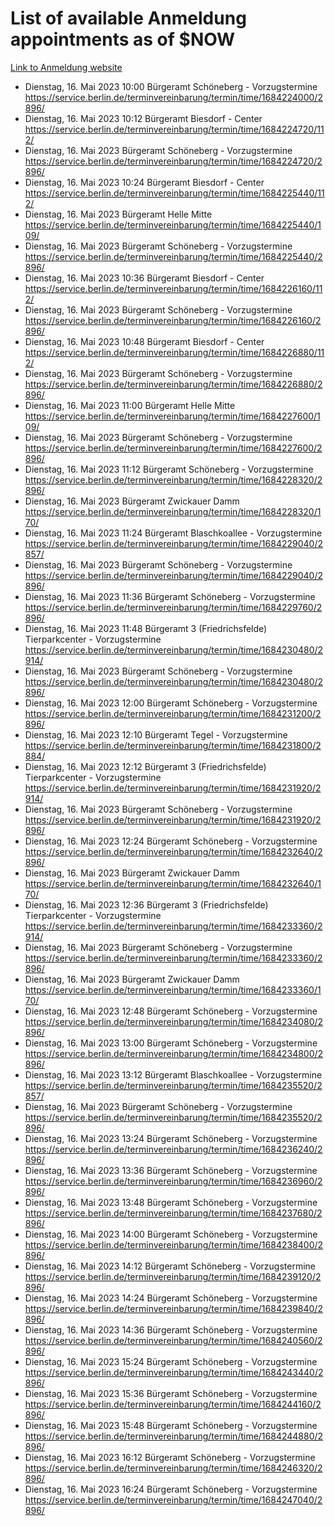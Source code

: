 # List of available Anmeldung appointments as of $NOW
[Link to Anmeldung website](https://service.berlin.de/terminvereinbarung/termin/tag.php?termin=1&anliegen[]=120686&dienstleisterlist=122210,122217,327316,122219,327312,122227,327314,122231,327346,122243,327348,122254,122252,329742,122260,329745,122262,329748,122271,327278,122273,327274,122277,327276,330436,122280,327294,122282,327290,122284,327292,122291,327270,122285,327266,122286,327264,122296,327268,150230,329760,122297,327286,122294,327284,122312,329763,122314,329775,122304,327330,122311,327334,122309,327332,317869,122281,327352,122279,329772,122283,122276,327324,122274,327326,122267,329766,122246,327318,122251,327320,122257,327322,122208,327298,122226,327300&herkunft=http%3A%2F%2Fservice.berlin.de%2Fdienstleistung%2F120686%2F)
- Dienstag, 16. Mai 2023 10:00 Bürgeramt Schöneberg - Vorzugstermine https://service.berlin.de/terminvereinbarung/termin/time/1684224000/2896/
- Dienstag, 16. Mai 2023 10:12 Bürgeramt Biesdorf - Center https://service.berlin.de/terminvereinbarung/termin/time/1684224720/112/
- Dienstag, 16. Mai 2023  Bürgeramt Schöneberg - Vorzugstermine https://service.berlin.de/terminvereinbarung/termin/time/1684224720/2896/
- Dienstag, 16. Mai 2023 10:24 Bürgeramt Biesdorf - Center https://service.berlin.de/terminvereinbarung/termin/time/1684225440/112/
- Dienstag, 16. Mai 2023  Bürgeramt Helle Mitte https://service.berlin.de/terminvereinbarung/termin/time/1684225440/109/
- Dienstag, 16. Mai 2023  Bürgeramt Schöneberg - Vorzugstermine https://service.berlin.de/terminvereinbarung/termin/time/1684225440/2896/
- Dienstag, 16. Mai 2023 10:36 Bürgeramt Biesdorf - Center https://service.berlin.de/terminvereinbarung/termin/time/1684226160/112/
- Dienstag, 16. Mai 2023  Bürgeramt Schöneberg - Vorzugstermine https://service.berlin.de/terminvereinbarung/termin/time/1684226160/2896/
- Dienstag, 16. Mai 2023 10:48 Bürgeramt Biesdorf - Center https://service.berlin.de/terminvereinbarung/termin/time/1684226880/112/
- Dienstag, 16. Mai 2023  Bürgeramt Schöneberg - Vorzugstermine https://service.berlin.de/terminvereinbarung/termin/time/1684226880/2896/
- Dienstag, 16. Mai 2023 11:00 Bürgeramt Helle Mitte https://service.berlin.de/terminvereinbarung/termin/time/1684227600/109/
- Dienstag, 16. Mai 2023  Bürgeramt Schöneberg - Vorzugstermine https://service.berlin.de/terminvereinbarung/termin/time/1684227600/2896/
- Dienstag, 16. Mai 2023 11:12 Bürgeramt Schöneberg - Vorzugstermine https://service.berlin.de/terminvereinbarung/termin/time/1684228320/2896/
- Dienstag, 16. Mai 2023  Bürgeramt Zwickauer Damm https://service.berlin.de/terminvereinbarung/termin/time/1684228320/170/
- Dienstag, 16. Mai 2023 11:24 Bürgeramt Blaschkoallee - Vorzugstermine https://service.berlin.de/terminvereinbarung/termin/time/1684229040/2857/
- Dienstag, 16. Mai 2023  Bürgeramt Schöneberg - Vorzugstermine https://service.berlin.de/terminvereinbarung/termin/time/1684229040/2896/
- Dienstag, 16. Mai 2023 11:36 Bürgeramt Schöneberg - Vorzugstermine https://service.berlin.de/terminvereinbarung/termin/time/1684229760/2896/
- Dienstag, 16. Mai 2023 11:48 Bürgeramt 3 (Friedrichsfelde) Tierparkcenter - Vorzugstermine https://service.berlin.de/terminvereinbarung/termin/time/1684230480/2914/
- Dienstag, 16. Mai 2023  Bürgeramt Schöneberg - Vorzugstermine https://service.berlin.de/terminvereinbarung/termin/time/1684230480/2896/
- Dienstag, 16. Mai 2023 12:00 Bürgeramt Schöneberg - Vorzugstermine https://service.berlin.de/terminvereinbarung/termin/time/1684231200/2896/
- Dienstag, 16. Mai 2023 12:10 Bürgeramt Tegel - Vorzugstermine https://service.berlin.de/terminvereinbarung/termin/time/1684231800/2884/
- Dienstag, 16. Mai 2023 12:12 Bürgeramt 3 (Friedrichsfelde) Tierparkcenter - Vorzugstermine https://service.berlin.de/terminvereinbarung/termin/time/1684231920/2914/
- Dienstag, 16. Mai 2023  Bürgeramt Schöneberg - Vorzugstermine https://service.berlin.de/terminvereinbarung/termin/time/1684231920/2896/
- Dienstag, 16. Mai 2023 12:24 Bürgeramt Schöneberg - Vorzugstermine https://service.berlin.de/terminvereinbarung/termin/time/1684232640/2896/
- Dienstag, 16. Mai 2023  Bürgeramt Zwickauer Damm https://service.berlin.de/terminvereinbarung/termin/time/1684232640/170/
- Dienstag, 16. Mai 2023 12:36 Bürgeramt 3 (Friedrichsfelde) Tierparkcenter - Vorzugstermine https://service.berlin.de/terminvereinbarung/termin/time/1684233360/2914/
- Dienstag, 16. Mai 2023  Bürgeramt Schöneberg - Vorzugstermine https://service.berlin.de/terminvereinbarung/termin/time/1684233360/2896/
- Dienstag, 16. Mai 2023  Bürgeramt Zwickauer Damm https://service.berlin.de/terminvereinbarung/termin/time/1684233360/170/
- Dienstag, 16. Mai 2023 12:48 Bürgeramt Schöneberg - Vorzugstermine https://service.berlin.de/terminvereinbarung/termin/time/1684234080/2896/
- Dienstag, 16. Mai 2023 13:00 Bürgeramt Schöneberg - Vorzugstermine https://service.berlin.de/terminvereinbarung/termin/time/1684234800/2896/
- Dienstag, 16. Mai 2023 13:12 Bürgeramt Blaschkoallee - Vorzugstermine https://service.berlin.de/terminvereinbarung/termin/time/1684235520/2857/
- Dienstag, 16. Mai 2023  Bürgeramt Schöneberg - Vorzugstermine https://service.berlin.de/terminvereinbarung/termin/time/1684235520/2896/
- Dienstag, 16. Mai 2023 13:24 Bürgeramt Schöneberg - Vorzugstermine https://service.berlin.de/terminvereinbarung/termin/time/1684236240/2896/
- Dienstag, 16. Mai 2023 13:36 Bürgeramt Schöneberg - Vorzugstermine https://service.berlin.de/terminvereinbarung/termin/time/1684236960/2896/
- Dienstag, 16. Mai 2023 13:48 Bürgeramt Schöneberg - Vorzugstermine https://service.berlin.de/terminvereinbarung/termin/time/1684237680/2896/
- Dienstag, 16. Mai 2023 14:00 Bürgeramt Schöneberg - Vorzugstermine https://service.berlin.de/terminvereinbarung/termin/time/1684238400/2896/
- Dienstag, 16. Mai 2023 14:12 Bürgeramt Schöneberg - Vorzugstermine https://service.berlin.de/terminvereinbarung/termin/time/1684239120/2896/
- Dienstag, 16. Mai 2023 14:24 Bürgeramt Schöneberg - Vorzugstermine https://service.berlin.de/terminvereinbarung/termin/time/1684239840/2896/
- Dienstag, 16. Mai 2023 14:36 Bürgeramt Schöneberg - Vorzugstermine https://service.berlin.de/terminvereinbarung/termin/time/1684240560/2896/
- Dienstag, 16. Mai 2023 15:24 Bürgeramt Schöneberg - Vorzugstermine https://service.berlin.de/terminvereinbarung/termin/time/1684243440/2896/
- Dienstag, 16. Mai 2023 15:36 Bürgeramt Schöneberg - Vorzugstermine https://service.berlin.de/terminvereinbarung/termin/time/1684244160/2896/
- Dienstag, 16. Mai 2023 15:48 Bürgeramt Schöneberg - Vorzugstermine https://service.berlin.de/terminvereinbarung/termin/time/1684244880/2896/
- Dienstag, 16. Mai 2023 16:12 Bürgeramt Schöneberg - Vorzugstermine https://service.berlin.de/terminvereinbarung/termin/time/1684246320/2896/
- Dienstag, 16. Mai 2023 16:24 Bürgeramt Schöneberg - Vorzugstermine https://service.berlin.de/terminvereinbarung/termin/time/1684247040/2896/
